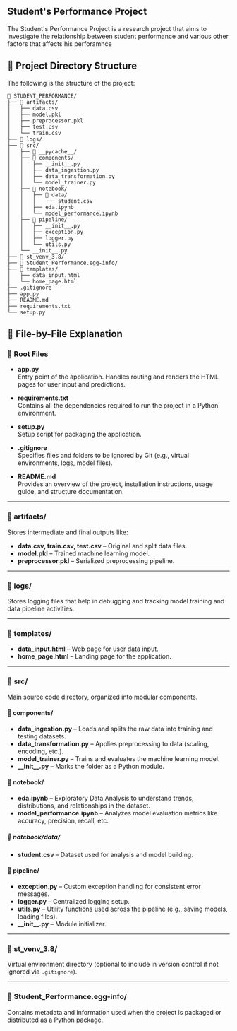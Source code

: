 ## Student's Performance Project
The Student's Performance Project is a research project that aims to investigate the relationship between student performance and various other factors that affects his perforamnce

## 📁 Project Directory Structure

The following is the structure of the project:

```plaintext
📁 STUDENT_PERFORMANCE/
├── 📁 artifacts/
│   ├── data.csv
│   ├── model.pkl
│   ├── preprocessor.pkl
│   ├── test.csv
│   └── train.csv
├── 📁 logs/
├── 📁 src/
│   ├── 📁 __pycache__/
│   ├── 📁 components/
│   │   ├── __init__.py
│   │   ├── data_ingestion.py
│   │   ├── data_transformation.py
│   │   └── model_trainer.py
│   ├── 📁 notebook/
│   │   ├── 📁 data/
│   │   │   └── student.csv
│   │   ├── eda.ipynb
│   │   └── model_performance.ipynb
│   ├── 📁 pipeline/
│   │   ├── __init__.py
│   │   ├── exception.py
│   │   ├── logger.py
│   │   └── utils.py
│   └── __init__.py
├── 📁 st_venv_3.8/
├── 📁 Student_Performance.egg-info/
├── 📁 templates/
│   ├── data_input.html
│   └── home_page.html
├── .gitignore
├── app.py
├── README.md
├── requirements.txt
└── setup.py
```

## 📄 File-by-File Explanation

### 🔧 Root Files

- **app.py**  
  Entry point of the application. Handles routing and renders the HTML pages for user input and predictions.

- **requirements.txt**  
  Contains all the dependencies required to run the project in a Python environment.

- **setup.py**  
  Setup script for packaging the application.

- **.gitignore**  
  Specifies files and folders to be ignored by Git (e.g., virtual environments, logs, model files).

- **README.md**  
  Provides an overview of the project, installation instructions, usage guide, and structure documentation.

---

### 📁 artifacts/

Stores intermediate and final outputs like:

- **data.csv, train.csv, test.csv** – Original and split data files.
- **model.pkl** – Trained machine learning model.
- **preprocessor.pkl** – Serialized preprocessing pipeline.

---

### 📁 logs/

Stores logging files that help in debugging and tracking model training and data pipeline activities.

---

### 📁 templates/

- **data_input.html** – Web page for user data input.
- **home_page.html** – Landing page for the application.

---

### 📁 src/

Main source code directory, organized into modular components.

#### 📁 components/

- **data_ingestion.py** – Loads and splits the raw data into training and testing datasets.
- **data_transformation.py** – Applies preprocessing to data (scaling, encoding, etc.).
- **model_trainer.py** – Trains and evaluates the machine learning model.
- **\_\_init\_\_.py** – Marks the folder as a Python module.

#### 📁 notebook/

- **eda.ipynb** – Exploratory Data Analysis to understand trends, distributions, and relationships in the dataset.
- **model_performance.ipynb** – Analyzes model evaluation metrics like accuracy, precision, recall, etc.

##### 📁 notebook/data/

- **student.csv** – Dataset used for analysis and model building.

#### 📁 pipeline/

- **exception.py** – Custom exception handling for consistent error messages.
- **logger.py** – Centralized logging setup.
- **utils.py** – Utility functions used across the pipeline (e.g., saving models, loading files).
- **\_\_init\_\_.py** – Module initializer.

---

### 📁 st_venv_3.8/

Virtual environment directory (optional to include in version control if not ignored via `.gitignore`).

---

### 📁 Student_Performance.egg-info/

Contains metadata and information used when the project is packaged or distributed as a Python package.

